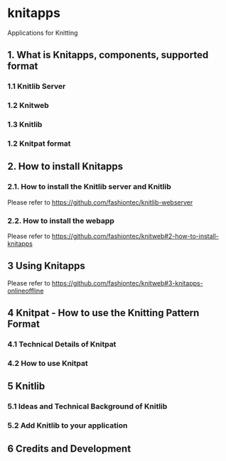 # knitapps
Applications for Knitting

## 1. What is Knitapps, components, supported format
### 1.1 Knitlib Server
### 1.2 Knitweb
### 1.3 Knitlib
### 1.2 Knitpat format

## 2. How to install Knitapps 
### 2.1. How to install the Knitlib server and Knitlib
Please refer to https://github.com/fashiontec/knitlib-webserver

### 2.2. How to install the webapp
Please refer to https://github.com/fashiontec/knitweb#2-how-to-install-knitapps

## 3 Using Knitapps
Please refer to https://github.com/fashiontec/knitweb#3-knitapps-onlineoffline

## 4 Knitpat - How to use the Knitting Pattern Format
### 4.1 Technical Details of Knitpat
### 4.2 How to use Knitpat

## 5 Knitlib
### 5.1 Ideas and Technical Background of Knitlib
### 5.2 Add Knitlib to your application

## 6 Credits and Development
